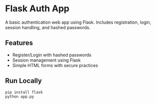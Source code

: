 # Flask Auth App

A basic authentication web app using Flask. Includes registration, login, session handling, and hashed passwords.

## Features
- Register/Login with hashed passwords
- Session management using Flask
- Simple HTML forms with secure practices

## Run Locally
```bash
pip install flask
python app.py
```

